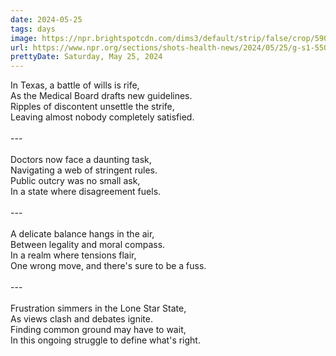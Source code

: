 ```yaml
---
date: 2024-05-25
tags: days
image: https://npr.brightspotcdn.com/dims3/default/strip/false/crop/5903x3320+0+307/resize/1400/quality/100/format/jpeg/?url=http%3A%2F%2Fnpr-brightspot.s3.amazonaws.com%2Fb1%2F9a%2F751c6aa7473f883e5cbbb95d085d%2Fgettyimages-1958541075.jpg
url: https://www.npr.org/sections/shots-health-news/2024/05/25/g-s1-550/abortion-bans-proposed-rules-texas-medical-board
prettyDate: Saturday, May 25, 2024
---
```

In Texas, a battle of wills is rife,<br>As the Medical Board drafts new guidelines.<br>Ripples of discontent unsettle the strife,<br>Leaving almost nobody completely satisfied.<br><br>---<br><br>Doctors now face a daunting task,<br>Navigating a web of stringent rules.<br>Public outcry was no small ask,<br>In a state where disagreement fuels. <br><br>---<br><br>A delicate balance hangs in the air,<br>Between legality and moral compass.<br>In a realm where tensions flair,<br>One wrong move, and there's sure to be a fuss. <br><br>---<br><br>Frustration simmers in the Lone Star State,<br>As views clash and debates ignite.<br>Finding common ground may have to wait,<br>In this ongoing struggle to define what's right.